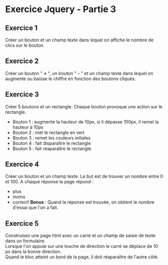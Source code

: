 # Exercice Jquery - Partie 3


## Exercice 1
Créer un bouton et un champ texte dans lequel on affiche le nombre de clics sur le bouton.

## Exercice 2
Créer un bouton " **+** ", un bouton " **-** " et un champ texte dans lequel on augmente ou baisse le chiffre en fonction des boutons cliqués.

## Exercice 3
Créer 5 boutons et un rectangle. Chaque bouton provoque une action sur le rectangle.
- Bouton 1 : augmente la hauteur de 10px, si il dépasse 100px, il remet la hauteur à 10px
- Bouton 2 : met le rectangle en vert
- Bouton 3 : remet les couleurs initiales
- Bouton 4 : fait disparaître le rectangle
- Bouton 5 : fait réaparaître le rectangle

## Exercice 4
Créer un bouton et un champ texte. Le but est de trouver un nombre entre 0 et 100. A chaque réponse la page répond :
- plus
- moins
- correct!
**Bonus** : Quand la réponse est trouvée, on obtient le nombre d'essai que l'on a fait.

## Exercice 5
Construisez une page html avec un carré et un champ de saisie de texte dans un formulaire.  
Lorsque l'on appuie sur une touche de direction le carré se déplace de 10 px dans la bonne direction.  
Quand le bloc atteint un bord de la page, il doit réaparaître de l'autre côté.
